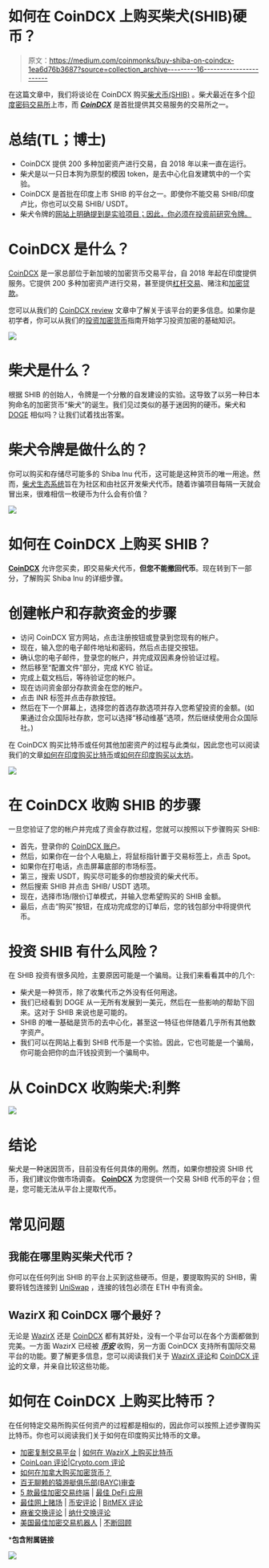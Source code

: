# 如何在 CoinDCX 上购买柴犬(SHIB)硬币？

> 原文：<https://medium.com/coinmonks/buy-shiba-on-coindcx-1ea6d76b3687?source=collection_archive---------16----------------------->

在这篇文章中，我们将谈论在 CoinDCX 购买[柴犬币(SHIB)](https://shibatoken.com/) 。柴犬最近在多个[印度密码交易所](https://coincodecap.com/buy-bitcoin-app-india)上市，而 [***CoinDCX***](https://coindcx.com/signup?r=70297373$$Dxroxs&utm_medium=coincodecap&utm_campaign=coinmonks) 是首批提供其交易服务的交易所之一。

# 总结(TL；博士)

*   CoinDCX 提供 200 多种加密资产进行交易，自 2018 年以来一直在运行。
*   柴犬是以一只日本狗为原型的模因 token，是去中心化自发建筑中的一个实验。
*   CoinDCX 是首批在印度上市 SHIB 的平台之一。即使你不能交易 SHIB/印度卢比，你也可以交易 SHIB/ USDT。
*   柴犬令牌的[网站上明确提到是实验项目；因此，你必须在投资前研究令牌。](https://shibatoken.com/)

# CoinDCX 是什么？

[CoinDCX](https://coindcx.com/signup?r=70297373$$Dxroxs&utm_medium=coincodecap&utm_campaign=coinmonks) 是一家总部位于新加坡的加密货币交易平台，自 2018 年起在印度提供服务。它提供 200 多种加密资产进行交易，甚至提供[杠杆交易](https://coincodecap.com/margin-trading)、赌注和[加密贷款](https://coincodecap.com/crypto-lending)。

您可以从我们的 [CoinDCX review](https://coincodecap.com/coindcx-review) 文章中了解关于该平台的更多信息。如果你是初学者，你可以从我们的[投资加密货币](https://coincodecap.com/crypto-investing-guide)指南开始学习投资加密的基础知识。

![](img/e05130948ebf76f7223802e4635d3ea8.png)

# 柴犬是什么？

根据 SHIB 的创始人，令牌是一个分散的自发建设的实验。这导致了以另一种日本狗命名的加密货币“柴犬”的诞生。我们见过类似的基于迷因狗的硬币。柴犬和 [DOGE](https://dogecoin.com/) 相似吗？让我们试着找出答案。

# 柴犬令牌是做什么的？

你可以购买和存储尽可能多的 Shiba Inu 代币，这可能是这种货币的唯一用途。然而，[柴犬生态系统](https://shibatoken.com/)旨在为社区和由社区开发柴犬代币。随着诈骗项目每隔一天就会冒出来，很难相信一枚硬币为什么会有价值？

![](img/f9dabdfbf9ef23c15dd1120b68999c7c.png)

# 如何在 CoinDCX 上购买 SHIB？

[**CoinDCX**](https://coindcx.com/signup?r=70297373$$Dxroxs&utm_medium=coincodecap&utm_campaign=coinmonks) 允许您买卖，即交易柴犬代币，**但您不能撤回代币**。现在转到下一部分，了解购买 Shiba Inu 的详细步骤。

# 创建帐户和存款资金的步骤

*   访问 CoinDCX 官方网站，点击注册按钮或登录到您现有的帐户。
*   现在，输入您的电子邮件地址和密码，然后点击提交按钮。
*   确认您的电子邮件，登录您的帐户，并完成双因素身份验证过程。
*   然后移至“配置文件”部分，完成 KYC 验证。
*   完成上载文档后，等待验证您的帐户。
*   现在访问资金部分存款资金在您的帐户。
*   点击 INR 标签并点击存款按钮。
*   然后在下一个屏幕上，选择您的首选存款选项并存入您希望投资的金额。(如果通过合众国际社存款，您可以选择“移动维基”选项，然后继续使用合众国际社。)

在 CoinDCX 购买比特币或任何其他加密资产的过程与此类似，因此您也可以阅读我们的文章[如何在印度购买比特币](https://coincodecap.com/buy-bitcoin-in-india)或[如何在印度购买以太坊](https://coincodecap.com/buy-ethereum-in-india)。

![](img/70023b8f600b4a21dd7d395c872b105e.png)

# 在 CoinDCX 收购 SHIB 的步骤

一旦您验证了您的帐户并完成了资金存款过程，您就可以按照以下步骤购买 SHIB:

*   首先，登录你的 [CoinDCX 账户](https://coindcx.com/signup?r=70297373$$Dxroxs&utm_medium=coincodecap&utm_campaign=coinmonks)。
*   然后，如果你在一台个人电脑上，将鼠标指针置于交易标签上，点击 Spot。
*   如果你在打电话，点击屏幕底部的市场标签。
*   第三，搜索 USDT，购买尽可能多的你想投资的柴犬代币。
*   然后搜索 SHIB 并点击 SHIB/ USDT 选项。
*   现在，选择市场/限价订单模式，并输入您希望购买的 SHIB 金额。
*   最后，点击“购买”按钮，在成功完成您的订单后，您的钱包部分中将提供代币。

# 投资 SHIB 有什么风险？

在 SHIB 投资有很多风险，主要原因可能是一个骗局。让我们来看看其中的几个:

*   柴犬是一种货币，除了收集代币之外没有任何用途。
*   我们已经看到 DOGE 从一无所有发展到一美元，然后在一些影响的帮助下回来。这对于 SHIB 来说也是可能的。
*   SHIB 的唯一基础是货币的去中心化，甚至这一特征也伴随着几乎所有其他数字资产。
*   我们可以在网站上看到 SHIB 代币是一个实验。因此，它也可能是一个骗局，你可能会把你的血汗钱投资到一个骗局中。

# 从 CoinDCX 收购柴犬:利弊

![](img/9543ac6ff11ef87c3923582b82fc4bba.png)

# 结论

柴犬是一种迷因货币，目前没有任何具体的用例。然而，如果你想投资 SHIB 代币，我们建议你做市场调查。 [**CoinDCX**](https://coindcx.com/signup?r=70297373$$Dxroxs&utm_medium=coincodecap&utm_campaign=coinmonks) 为您提供一个交易 SHIB 代币的平台；但是，您可能无法从平台上提取代币。

# 常见问题

## 我能在哪里购买柴犬代币？

你可以在任何列出 SHIB 的平台上买到这些硬币。但是，要提取购买的 SHIB，需要将钱包连接到 [UniSwap](https://uniswap.org/) ，连接的钱包必须在 ETH 中有资金。

## WazirX 和 CoinDCX 哪个最好？

无论是 [WazirX](https://wazirx.com/invite/ad4e888q) 还是 [CoinDCX](https://coindcx.com/signup?r=70297373$$Dxroxs&utm_medium=coincodecap&utm_campaign=coinmonks) 都有其好处，没有一个平台可以在各个方面都做到完美。一方面 WazirX 已经被 [***币安***](https://accounts.binance.com/en/register?ref=UARTH1S1) 收购，另一方面 CoinDCX 支持所有国际交易平台的功能。要了解更多信息，您可以阅读我们关于 [WazirX 评论](https://coincodecap.com/wazirx-review)和 [CoinDCX 评论](https://coincodecap.com/coindcx-review)的文章，并亲自比较这些功能。

# 如何在 CoinDCX 上购买比特币？

在任何特定交易所购买任何资产的过程都是相似的，因此你可以按照上述步骤购买比特币。你也可以阅读我们关于如何在印度购买比特币的文章。

*   [加密复制交易平台](/coinmonks/top-10-crypto-copy-trading-platforms-for-beginners-d0c37c7d698c) | [如何在 WazirX 上购买比特币](/coinmonks/buy-bitcoin-on-wazirx-2d12b7989af1)
*   [CoinLoan 评论](https://coincodecap.com/coinloan-review)|[Crypto.com 评论](/coinmonks/crypto-com-review-f143dca1f74c)
*   [如何在加拿大购买加密货币？](https://coincodecap.com/how-to-buy-cryptocurrency-in-canada)
*   [百无聊赖的猿游艇俱乐部(BAYC)审查](https://coincodecap.com/bored-ape-yacht-club-bayc-review)
*   [5 款最佳加密交易终端](https://coincodecap.com/crypto-trading-terminals) | [最佳 DeFi 应用](https://coincodecap.com/best-defi-apps)
*   [最佳网上赌场](https://coincodecap.com/best-online-casinos) | [币安评论](/coinmonks/binance-review-ee10d3bf3b6e) | [BitMEX 评论](https://coincodecap.com/bitmex-review)
*   [麻雀交换评论](https://coincodecap.com/sparrow-exchange-review) | [纳什交换评论](https://coincodecap.com/nash-exchange-review)
*   [美国最佳加密交易机器人](https://coincodecap.com/crypto-trading-bots-in-the-us) | [不断回顾](https://coincodecap.com/changelly-review)

***包含附属链接**

![](img/8fb64efd5f40d3cbfaa8c58305f74da4.png)